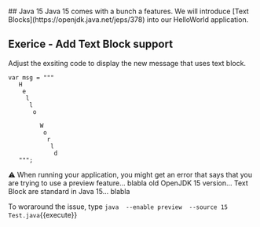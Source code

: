 
<br/>
## Java 15
Java 15 comes with a bunch a features. We will introduce [Text Blocks](https://openjdk.java.net/jeps/378) into our HelloWorld application.




## Exerice - Add Text Block support


Adjust the exsiting code to display the new message that uses text block.

```
var msg = """
   H
    e
     l
      l
       o

         W
          o
           r
            l
             d
   """;
```

:warning: When running your application, you might get an error that says that you are trying to use a preview feature... blabla old OpenJDK 15 version... Text Block are standard in Java 15... blabla

To woraround the issue, type `java  --enable preview  --source 15 Test.java`{{execute}}
